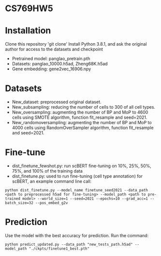 # CS769HW5

# Installation
Clone this repository
'git clone'
Install Python 3.8.1, and ask the original author for access to the datasets and checkpoint
- Pretrained model: panglao_pretrain.pth
- Datasets: panglao_10000.h5ad, Zheng68K.h5ad
- Gene embedding: gene2vec_16906.npy
# Datasets
- New_dataset: preprocessed original dataset.
- New_subsampling: reducing the number of cells to 300 of all cell types.
- New_oversampling: augmenting the number of BP and MoP to 4600 cells using SMOTE algorithm, function fit_resample and seed=2021.
- New_randomoversampling: augmenting the number of BP and MoP to 4000 cells using RandomOverSampler algorithm, function fit_resample and seed=2021.
# Fine-tune
- dist_finetune_fewshot.py: run scBERT fine-tuning on 10%, 25%, 50%, 75%, and 100% of the training data
- dist_finetune.py: used to run fine-tuning (cell type annotation) for scBERT, an example command line call:
  
```
python dist_finetune.py --model_name finetune_seed2021 --data_path <path to preprocessed h5ad for fine-tuning> --model_path <path to pre-trained model> --world_size=1 --seed=2021 --epochs=10 --grad_acc=1 --batch_size=32 --pos_embed_g2v
```
# Prediction
Use the model with the best accuracy for prediction. Run the command:
```
python predict_updated.py --data_path "new_tests_path.h5ad" --model_path "./ckpts/finetune1_best.pth"
```
